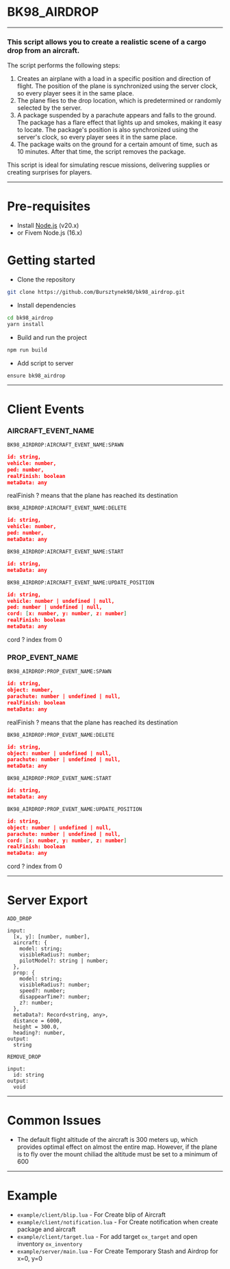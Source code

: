 # BK98_AIRDROP
---
### This script allows you to create a realistic scene of a cargo drop from an aircraft. 

The script performs the following steps:

1. Creates an airplane with a load in a specific position and direction of flight. The position of the plane is synchronized using the server clock, so every player sees it in the same place.
2. The plane flies to the drop location, which is predetermined or randomly selected by the server.
3. A package suspended by a parachute appears and falls to the ground. The package has a flare effect that lights up and smokes, making it easy to locate. The package's position is also synchronized using the server's clock, so every player sees it in the same place.
4. The package waits on the ground for a certain amount of time, such as 10 minutes. After that time, the script removes the package.

This script is ideal for simulating rescue missions, delivering supplies or creating surprises for players.

---

# Pre-requisites
- Install [Node.js](https://nodejs.org/en/) (v20.x)
- or Fivem Node.js (16.x)

# Getting started
- Clone the repository
```bash
git clone https://github.com/Bursztynek98/bk98_airdrop.git
```
- Install dependencies
```bash
cd bk98_airdrop
yarn install
```
- Build and run the project
```bash
npm run build
```
- Add script to server
```
ensure bk98_airdrop
```
---
# Client Events

### AIRCRAFT_EVENT_NAME
`BK98_AIRDROP:AIRCRAFT_EVENT_NAME:SPAWN`
```json
id: string,
vehicle: number,
ped: number,
realFinish: boolean
metaData: any
```
realFinish ? means that the plane has reached its destination

`BK98_AIRDROP:AIRCRAFT_EVENT_NAME:DELETE`
```json
id: string,
vehicle: number,
ped: number,
metaData: any
```
`BK98_AIRDROP:AIRCRAFT_EVENT_NAME:START`
```json
id: string,
metaData: any
```
`BK98_AIRDROP:AIRCRAFT_EVENT_NAME:UPDATE_POSITION`
```json
id: string,
vehicle: number | undefined | null,
ped: number | undefined | null,
cord: [x: number, y: number, z: number]
realFinish: boolean
metaData: any
```
cord ? index from 0


### PROP_EVENT_NAME

`BK98_AIRDROP:PROP_EVENT_NAME:SPAWN`
```json
id: string,
object: number,
parachute: number | undefined | null,
realFinish: boolean
metaData: any
```
realFinish ? means that the plane has reached its destination

`BK98_AIRDROP:PROP_EVENT_NAME:DELETE`
```json
id: string,
object: number | undefined | null,
parachute: number | undefined | null,
metaData: any
```
`BK98_AIRDROP:PROP_EVENT_NAME:START`
```json
id: string,
metaData: any
```
`BK98_AIRDROP:PROP_EVENT_NAME:UPDATE_POSITION`
```json
id: string,
object: number | undefined | null,
parachute: number | undefined | null,
cord: [x: number, y: number, z: number]
realFinish: boolean
metaData: any
```
cord ? index from 0

---

# Server Export

`ADD_DROP`
```
input:
  [x, y]: [number, number],
  aircraft: {
    model: string;
    visibleRadius?: number;
    pilotModel?: string | number;
  },
  prop: {
    model: string;
    visibleRadius?: number;
    speed?: number;
    disappearTime?: number;
    z?: number;
  },
  metaData?: Record<string, any>,
  distance = 6000,
  height = 300.0,
  heading?: number,
output:
  string
```


`REMOVE_DROP`

```
input:
  id: string
output:
  void
```

---
# Common Issues
- The default flight altitude of the aircraft is 300 meters up, which provides optimal effect on almost the entire map. However, if the plane is to fly over the mount chiliad the altitude must be set to a minimum of 600

---
# Example
- `example/client/blip.lua` - For Create blip of Aircraft
- `example/client/notification.lua` - For Create notification when create package and aircraft
- `example/client/target.lua` - For add target `ox_target` and open inventory `ox_inventory`
- `example/server/main.lua` - For Create Temporary Stash and Airdrop for x=0, y=0